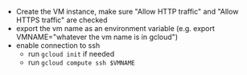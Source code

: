 

- Create the VM instance, make sure "Allow HTTP traffic" and "Allow HTTPS traffic" are checked
- export the vm name as an environment variable (e.g. export VMNAME="whatever the vm name is in gcloud")
- enable connection to ssh
    - run `gcloud init` if needed
    - run `gcloud compute ssh $VMNAME`

